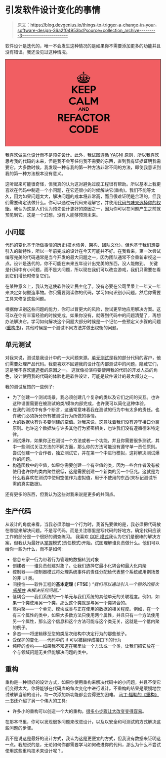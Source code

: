 # 引发软件设计变化的事情

> 原文：<https://blog.devgenius.io/things-to-trigger-a-change-in-your-software-design-36a2f04953bd?source=collection_archive---------3----------------------->

软件设计是迭代的，唯一不会发生这种情况的是如果你不需要添加更多的功能并且没有错误。我还没见过这种情况。

![](img/333b0ac2343e1c2f24683c04cb5fad99.png)

我喜欢做[进化设计](/evolutionary-design-cfb1795e8f81?sk=b32e3f4396a3576ea88726d8ce8fc73b)而不是预先设计。此外，我试图遵循 [YAGNI](https://en.wikipedia.org/wiki/You_aren%27t_gonna_need_it) 原则，所以我喜欢思考我的代码的未来，但是我不会写任何我不需要的东西，直到我有证据证明我需要它。大多数时候，我发现一种与我的第一种方法非常不同的方法，即使我意识到我的第一种方法根本没有意义。

这听起来可能很奇怪，但我真的认为这对避免过度工程很有帮助。所以基本上我更喜欢在代码中制造一个小问题，在它还很小的时候解决它(重构)。我们不能等太久，因为如果问题太大，解决问题的成本将非常高，而且很难证明是合理的，但我们需要确定该做什么。你可以通过玩代码来理解它，并使用[代码气味来选择你的权衡](https://www.codurance.com/publications/2016/05/07/code-smells-part-ii)。我认为这是人们认为预先设计更好的原因之一，因为你可以在问题产生之前就预见到它。这是一个幻想，没有人能够预测未来。

## 小问题

代码的变化基于所做事情的历史(技术债务、架构、团队文化)，但也基于我们想要引入的新特性，所以一年前完成的设计在今天可能并不好。在我看来，第一次尝试编写完美的代码通常是当今开发的最大问题之一，因为团队通常不会重新审视这一点。设计是迭代的，你不可能在未来五年设计出完美的东西，没人能做到。
关键是代码中有小问题，而不是大问题，所以现在我们可以改变游戏，我们只需要在看到它们增长时修复它们。

在某种意义上，我认为这使软件设计民主化了。没有必要在公司里呆上一年又一年来决定如何塑造事物。你只需要阅读你的代码，学习如何识别小问题，然后你需要工具来修复这些问题。

根据你识别这些问题的能力，你可以冒更大的风险，尝试更早地应用解决方案。这可以在你有丰富经验的时候完成，如果你没有，就等到代码中的问题清楚了，再想办法解决它。学习如何解决这个问题大部分时候是一个记忆一些预定义步骤的问题([重构书](https://refactoring.guru/refactoring))，其他时候是一个测试不同方法并做出权衡的问题。

## 单元测试

对我来说，测试是我设计中的一大问题来源。[单元测试](/unit-tests-c70618dc1e25?sk=de16c7a7bec6fa068728441e55365c97)是我的部分代码的客户，他们需要处理产品代码。我更喜欢不回避我的设计在内部测试中的问题，隐藏它们，这是我不喜欢[建造者](/why-i-dont-like-the-builder-pattern-e05423698a9a?sk=ab3e214029e33109be6c2157f66b5dfa)的原因之一。
这就像扮演将要使用我的代码的开发人员的角色，设计使用我的代码的体验也是软件设计，可能是软件设计的最大部分之一。

我的测试反馈的一些例子:

*   为了创建一个测试场景，我必须创建几个复杂的类以及它们之间的交互。也许这种设置需要在被测试的类/模块内部完成，也许我可以简化这种体验。
*   在我的测试中有多个断言，这通常意味着我在测试的行为中有太多的责任。也许我们必须拆分所有被测试行为所做的事情。
*   大的[数据块](https://martinfowler.com/bliki/DataClump.html)有许多要创建的空值。对我来说，这意味着我们没有遵守接口分离原则。也许这个数据块与许多其他行为紧密相关，也许我们没有遵循德米特定律。
*   测试爆炸，如果你正在测试一个方法或者一个功能，并且你需要很多测试，其中一些测试关注方法的不同方面，那么你的方法可能没有遵守单一责任原则。尝试创建一个合作者，独立测试它，并在第一个中进行模拟，这将解决测试爆炸的问题。
*   构造函数中的空值，如果你需要创建一个有空值的类，因为一些合作者没有被使用也许你的类内聚性很低，这是需要创建一个新类的另一个征兆。这就是为什么我喜欢在测试中使用空值作为虚拟值，用于不使用的东西(来标记测试所需的真实数据)。

还有更多的东西，但我认为这些对我来说是更多的共同点。

## 生产代码

从设计的角度来看，当我必须添加一个行为时，我首先要做的是，我必须把代码放在哪里来解决问题。不是写代码，而是关注哪里是写代码的好地方。确定代码应该工作的部分是一个很好的调查练习。
我喜欢 [GOF 模式](https://refactoring.guru/design-patterns)我认为它们是很棒的解决方案，但我认为最好从[掌握](https://en.wikipedia.org/wiki/GRASP_(object-oriented_design))模式(责任模式)开始。试图理解谁负责做什么。他们可以给你一些为什么，而不是如何:

*   信息专家—行为带着行为管理的数据转到对象
*   创建者——谁负责创建对象？。让我们选择它最小化耦合和最大化内聚
*   控制器——控制器模式将处理系统事件的责任分配给代表整个系统或用例场景的非 UI 类。
*   间接性——软件工程的**基本定理** ( **FTSE** ) *“我们可以通过引入一个额外的层次* [*间接性*](https://en.wikipedia.org/wiki/Indirection) *来解决任何问题。”*
*   低耦合——我们系统的一个单元与我们系统的其他单元的关联程度。例如，如果一个类使用另一个类，那么这个类就是与另一个类耦合的。
*   高内聚——一个单元、模块或类与正在使用的数据的相关程度。例如，在一个有三个属性的类中，如果大多数方法只使用两个属性，并且只有一个方法使用另一个属性，那么这个信息和这个方法可能与这个类无关，这就是一个低内聚的例子。
*   多态——将逻辑移至您的类层次结构中决定行为的那些孩子。
*   受保护的变化——代码中的 if 可以被翻译成接口下的行为
*   纯粹的虚构——如果我不知道在哪里放一个方法或一个类，让我们把它放在一个与领域问题无关但能解决问题的类中。

## 重构

重构是一种很好的设计方式，如果你使用重构来解决代码中的小问题，并且不使它们变得太大，你将能够在代码库的每次变化中进行设计。不重构的结果是缓慢地尝试破解当前的设计。每一次添加新功能都会变得更加困难。
[马丁·福勒的《重构》一书](https://martinfowler.com/books/refactoring.html)还介绍了另一个伟大的工具:

*   许多小的重构可以创造一个大的重构。[很多小步骤让大改变变得容易](/a-lot-of-tiny-steps-16eaac27acb4?sk=3aaec6e2fd13f9710ecce4935c2189bc)。

在那本书里，你可以发现很多问题来改进设计，以及以安全和可测试的方式解决这些问题的步骤。

我不是说这是最好的设计方式，我认为这是更便宜的方式，但我没有数据来证明这一点。我想说的是，无论如何你都需要学习如何改进你的代码，那么为什么不尝试使用这些重构技术来设计呢？。